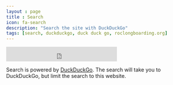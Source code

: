 ```yaml
---
layout : page
title : Search
icon: fa-search
description: "Search the site with DuckDuckGo"
tags: [search, duckduckgo, duck duck go, roclongboarding.org]
---
```


<iframe src="https://duckduckgo.com/search.html?site=@Model.Site.Config["urlnohttp"]&amp;prefill=Search%20with%20DuckDuckGo" style="overflow:hidden;margin:0;padding:0;height:40px;" class="ddg-search" frameborder="0"></iframe>

Search is powered by [DuckDuckGo](https://duckduckgo.com/).  The search will take you to DuckDuckGo, but limit the search to this website.

